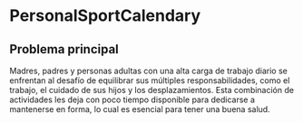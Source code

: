 # PersonalSportCalendary

## Problema principal

Madres, padres y personas adultas con una alta carga de trabajo diario se enfrentan al desafío de equilibrar sus múltiples responsabilidades, como el trabajo, el cuidado de sus hijos y los desplazamientos. Esta combinación de actividades les deja con poco tiempo disponible para dedicarse a mantenerse en forma, lo cual es esencial para tener una buena salud.
